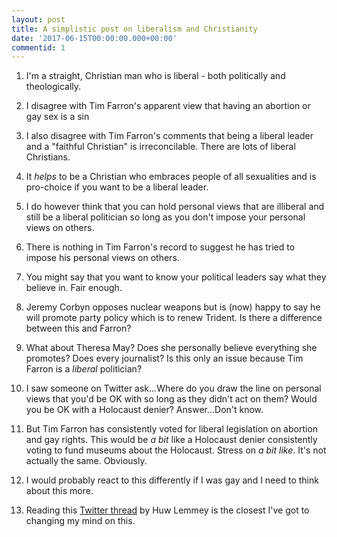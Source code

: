 ```yaml
---
layout: post
title: A simplistic post on liberalism and Christianity
date: '2017-06-15T00:00:00.000+00:00'
commentid: 1
---
```

1. I'm a straight, Christian man who is liberal - both politically and theologically.

1. I disagree with Tim Farron's apparent view that having an abortion or gay sex is a sin

1. I also disagree with Tim Farron's comments that being a liberal leader and a "faithful Christian" is irreconcilable. There are lots of liberal Christians.

1. It *helps* to be a Christian who embraces people of all sexualities and is pro-choice if you want to be a liberal leader.

1. I do however think that you can hold personal views that are illiberal and still be a liberal politician so long as you don't impose your personal views on others.

1. There is nothing in Tim Farron's record to suggest he has tried to impose his personal views on others.

1. You might say that you want to know your political leaders say what they believe in. Fair enough.

1. Jeremy Corbyn opposes nuclear weapons but is (now) happy to say he will promote party policy which is to renew Trident. Is there a difference between this and Farron?

1. What about Theresa May? Does she personally believe everything she promotes? Does every journalist? Is this only an issue because Tim Farron is a *liberal* politician?

1. I saw someone on Twitter ask...Where do you draw the line on personal views that you'd be OK with so long as they didn't act on them? Would you be OK with a Holocaust denier? Answer...Don't know.

1. But Tim Farron has consistently voted for liberal legislation on abortion and gay rights. This would be *a bit* like a Holocaust denier consistently voting to fund museums about the Holocaust. Stress on *a bit like*. It's not actually the same. Obviously.

1. I would probably react to this differently if I was gay and I need to think about this more.

1. Reading this [Twitter thread](https://twitter.com/huwlemmey/status/875254164909109248) by Huw Lemmey is the closest I've got to changing my mind on this.
